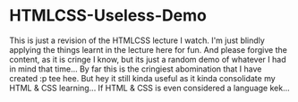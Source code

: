 # HTMLCSS-Useless-Demo

This is just a revision of the HTMLCSS lecture I watch. I'm just blindly applying the things learnt in the lecture here for fun. 
And please forgive the content, as it is cringe I know, but its just a random demo of whatever I had in mind that time... 
By far this is the cringiest abomination that I have created :p tee hee. But hey it still kinda useful as it kinda consolidate my HTML & CSS learning...
If HTML & CSS is even considered a language kek...
